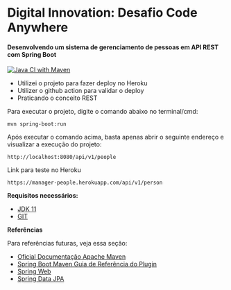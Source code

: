 # Digital Innovation: Desafio Code Anywhere



#### Desenvolvendo um sistema de gerenciamento de pessoas em API REST com Spring Boot

[![Java CI with Maven](https://github.com/alexwedsday/api-rest-heroku/actions/workflows/maven.yml/badge.svg)](https://github.com/alexwedsday/api-rest-heroku/actions/workflows/maven.yml)


- Utilizei o projeto para fazer deploy no Heroku
- Utilizer o github action para validar o deploy
- Praticando o conceito REST



Para executar o projeto, digite o comando abaixo no terminal/cmd:



```
mvn spring-boot:run 
```



Após executar o comando acima, basta apenas abrir o seguinte endereço e visualizar a execução do projeto:



```
http://localhost:8080/api/v1/people
```



Link para teste no Heroku

```
https://manager-people.herokuapp.com/api/v1/person
```

**Requisitos necessários:**

- [JDK 11](https://adoptopenjdk.net/)
- [GIT](https://git-scm.com/)



**Referências**

Para referências futuras, veja essa seção:

* [Oficial Documentação Apache Maven](https://maven.apache.org/guides/index.html)
* [Spring Boot Maven Guia de Referência do Plugin](https://docs.spring.io/spring-boot/docs/2.4.3/maven-plugin/reference/html/)
* [Spring Web](https://docs.spring.io/spring-boot/docs/2.4.3/reference/htmlsingle/#boot-features-developing-web-applications)
* [Spring Data JPA](https://docs.spring.io/spring-boot/docs/2.4.3/reference/htmlsingle/#boot-features-jpa-and-spring-data)









